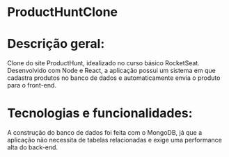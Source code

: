 # ProductHuntClone
# Descrição geral:
Clone do site ProductHunt, idealizado no curso básico RocketSeat. Desenvolvido com Node e React, a aplicação possui um sistema em que cadastra produtos no banco de dados e automaticamente envia o produto para o front-end.
# Tecnologias e funcionalidades:
A construção do banco de dados foi feita com o MongoDB, já que a aplicação não necessita de tabelas relacionadas e exige uma performance alta do back-end.


